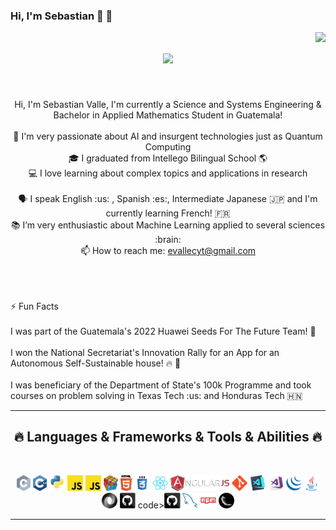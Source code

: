 ### Hi, I'm Sebastian 👋 🧮

<img align="right" src="https://visitor-badge.laobi.icu/badge?page_id=zumrudu-anka.zumrudu-anka">

<h1 align="center">
  <a href="https://git.io/typing-svg">
    <img src="https://readme-typing-svg.herokuapp.com/?lines=Hi+there!+👋;+Sebastian+here!....;Nice+to+meet+you!&center=true&size=30">
  </a>
</h1>


<br>
<p align="center">
  Hi, I'm Sebastian Valle, I'm currently a Science and Systems Engineering & Bachelor in Applied Mathematics Student in Guatemala!  
  <br>
  <br>
  🔬 I'm very passionate about AI and insurgent technologies just as Quantum Computing
  <br>
  🎓 I graduated from Intellego Bilingual School 🌎
  <br>
  💻 I love learning about complex topics and applications in research
  <br>
  <br>
  🗣️ I speak English :us: , Spanish :es:, Intermediate Japanese 🇯🇵 and I'm currently learning French! 🇫🇷
  <br>
  📚 I’m very enthusiastic about Machine Learning applied to several sciences :brain:
  <br>
  📫 How to reach me: <a href="mailto: evallecyt@gmail.com">evallecyt@gmail.com</a>
  <br>
  <br>
  
  <br>
</p>
<p align="left">
<br>
⚡ Fun Facts
</br>
<br>
I was part of the Guatemala's 2022 Huawei Seeds For The Future Team! 🌱
</br>
<br>
I won the National Secretariat's Innovation Rally for an App for an Autonomous Self-Sustainable house! 🔥 🥇
</br>
<br>
 I was beneficiary of the Department of State's 100k Programme and took courses on problem solving in Texas Tech :us: and Honduras Tech 🇭🇳 
</br>

</p>
<hr>
<h2 align="center">🔥 Languages & Frameworks & Tools & Abilities 🔥</h2>
<br>
<p align="center">
  <code><img title="C" height="25" src="images/c.svg"></code>
  <code><img title="C++" height="25" src="images/cpp.svg"></code>
  <code><img title="Python" height="25" src="images/python-original.svg"></code>
  <code><img title="Javascript" height="25" src="images/javascript.svg"></code>
  <code><img title="Typescript" height="25" src="images/javascript.svg"></code>
  <code><img title="Problem Solving" height="25" src="images/problemSolving.png"></code>
  <code><img title="HTML5" height="25" src="images/html5.svg"></code>
  <code><img title="CSS" height="25" src="images/css.svg"></code>
  <code><img title="React" height="25" src="images/react-original.svg"></code>
  <code><img title="AngularJS" height="25" src="images/angularjs.png"></code>
  <code><img title="Git" height="25" src="images/git-original.svg"></code>
  <code><img title="Visual Studio Code" height="25" src="images/vscode.png"></code>
  <code><img title="Microsoft Visual Studio" height="25" src="images/visualstudio.png"></code>
  <code><img title="JQuery" height="25" src="images/jquery-original.svg"></code>
  <code><img title="Java" height="25" src="images/java-original.svg"></code>
  <code><img title="JSON" height="25" src="images/json.svg"></code>
  <code><img title="GitHub" height="25" src="images/github.svg"></code>
  code><img title="GitLab" height="25" src="images/github.svg"></code>
  <code><img title="MySQL" height="25" src="images/mysql.svg"></code>
  <code><img title="npm" height="25" src="images/npm.svg"></code>
  <code><img title="Flask" height="25" src="images/flask.png"></code>
</p>
<hr>
